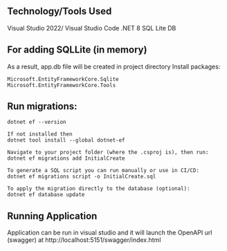 ## Technology/Tools Used
Visual Studio 2022/ Visual Studio Code
.NET 8
SQL Lite DB

## For adding SQLLite (in memory)
As a result, app.db file will be created in project directory
Install packages:
```
Microsoft.EntityFrameworkCore.Sqlite
Microsoft.EntityFrameworkCore.Tools
```

## Run migrations:
```
dotnet ef --version

If not installed then
dotnet tool install --global dotnet-ef

Navigate to your project folder (where the .csproj is), then run:
dotnet ef migrations add InitialCreate

To generate a SQL script you can run manually or use in CI/CD:
dotnet ef migrations script -o InitialCreate.sql

To apply the migration directly to the database (optional):
dotnet ef database update
```

## Running Application
Application can be run in visual studio and it will launch the OpenAPI url (swagger) at http://localhost:5151/swagger/index.html